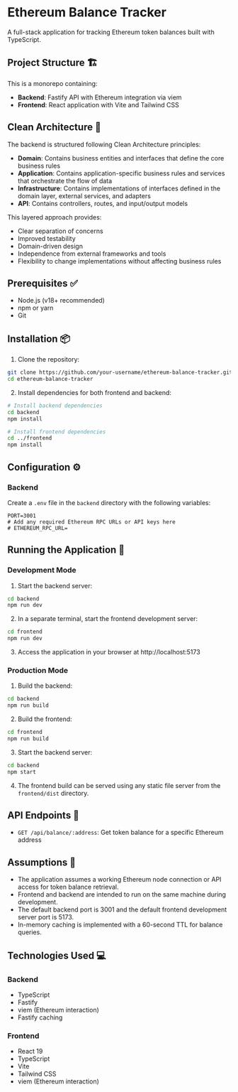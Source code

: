 # Ethereum Balance Tracker 

A full-stack application for tracking Ethereum token balances built with TypeScript.

## Project Structure 🏗️

This is a monorepo containing:

- **Backend**: Fastify API with Ethereum integration via viem
- **Frontend**: React application with Vite and Tailwind CSS

## Clean Architecture 🧩

The backend is structured following Clean Architecture principles:

- **Domain**: Contains business entities and interfaces that define the core business rules
- **Application**: Contains application-specific business rules and services that orchestrate the flow of data
- **Infrastructure**: Contains implementations of interfaces defined in the domain layer, external services, and adapters
- **API**: Contains controllers, routes, and input/output models

This layered approach provides:
- Clear separation of concerns
- Improved testability
- Domain-driven design
- Independence from external frameworks and tools
- Flexibility to change implementations without affecting business rules

## Prerequisites ✅

- Node.js (v18+ recommended)
- npm or yarn
- Git

## Installation 📦

1. Clone the repository:
```bash
git clone https://github.com/your-username/ethereum-balance-tracker.git
cd ethereum-balance-tracker
```

2. Install dependencies for both frontend and backend:
```bash
# Install backend dependencies
cd backend
npm install

# Install frontend dependencies
cd ../frontend
npm install
```

## Configuration ⚙️

### Backend

Create a `.env` file in the `backend` directory with the following variables:

```
PORT=3001
# Add any required Ethereum RPC URLs or API keys here
# ETHEREUM_RPC_URL=
```

## Running the Application 🚀

### Development Mode

1. Start the backend server:
```bash
cd backend
npm run dev
```

2. In a separate terminal, start the frontend development server:
```bash
cd frontend
npm run dev
```

3. Access the application in your browser at http://localhost:5173

### Production Mode

1. Build the backend:
```bash
cd backend
npm run build
```

2. Build the frontend:
```bash
cd frontend
npm run build
```

3. Start the backend server:
```bash
cd backend
npm start
```

4. The frontend build can be served using any static file server from the `frontend/dist` directory.

## API Endpoints 🔌

- `GET /api/balance/:address`: Get token balance for a specific Ethereum address

## Assumptions 💭

- The application assumes a working Ethereum node connection or API access for token balance retrieval.
- Frontend and backend are intended to run on the same machine during development.
- The default backend port is 3001 and the default frontend development server port is 5173.
- In-memory caching is implemented with a 60-second TTL for balance queries.

## Technologies Used 💻

### Backend
- TypeScript
- Fastify
- viem (Ethereum interaction)
- Fastify caching

### Frontend
- React 19
- TypeScript
- Vite
- Tailwind CSS
- viem (Ethereum interaction)

